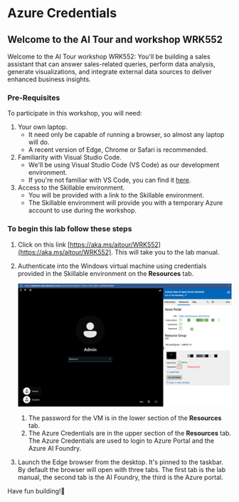 # Azure Credentials

<!-- ## Credentials for the Workshop

The credentials below are for use in the workshop are on the top of the Skillable side bar under **Resources**.

![authentication](../img/authenticate-vm.png)

1. The password for the VM is in the lower section of the **Resources** tab.
2. The Azure Credentials are in the upper section of the **Resources** tab. The Azure Credentials are used to login to Azure Portal and the Azure AI Foundry. -->

## Welcome to the AI Tour and workshop WRK552

Welcome to the AI Tour workshop WRK552: You'll be building a sales assistant that can answer sales-related queries, perform data analysis, generate visualizations, and integrate external data sources to deliver enhanced business insights.

### Pre-Requisites

To participate in this workshop, you will need:

1. Your own laptop.
    * It need only be capable of running a browser, so almost any laptop will do.
    * A recent version of Edge, Chrome or Safari is recommended.
2. Familiarity with Visual Studio Code.
    * We'll be using Visual Studio Code (VS Code) as our development environment.
    * If you're not familiar with VS Code, you can find it [here](https://code.visualstudio.com/).
3. Access to the Skillable environment.
    * You will be provided with a link to the Skillable environment.
    * The Skillable environment will provide you with a temporary Azure account to use during the workshop.

### To begin this lab follow these steps

1. Click on this link [https://aka.ms/aitour/WRK552](https://aka.ms/aitour/WRK552). This will take you to the lab manual.

2. Authenticate into the Windows virtual machine using credentials provided in the Skillable environment on the **Resources** tab.

    ![authentication](../img/authenticate-vm.png)

    1. The password for the VM is in the lower section of the **Resources** tab.
    2. The Azure Credentials are in the upper section of the **Resources** tab. The Azure Credentials are used to login to Azure Portal and the Azure AI Foundry.

3. Launch the Edge browser from the desktop. It's pinned to the taskbar. By default the browser will open with three tabs. The first tab is the lab manual, the second tab is the AI Foundry, the third is the Azure portal.

Have fun building!🎉
